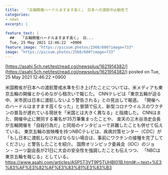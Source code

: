 ```yaml
---
title:   「五輪開催ハードルますます高く」 日本への渡航中止勧告で  
categories:
- news
excerpt: |
  
feature_text: |
  ##   「五輪開催ハードルますます高く」 日...
  Tue, 25 May 2021 12:46:22  +0900
feature_image: "https://picsum.photos/2560/600?image=733"
image: "https://picsum.photos/2560/600?image=733"
---
```


[https://asahi.5ch.net/test/read.cgi/newsplus/1621914382/](https://asahi.5ch.net/test/read.cgi/newsplus/1621914382/)
posted on Tue, 25 May 2021 12:46:22  +0900

<!--more-->

米国務省が日本への渡航警戒水準を引き上げたことについては、米メディアも東京五輪の開催とからめながら相次いで報じた。 CNNテレビは「東京五輪が迫る中、米市民は日本に渡航しないよう警告される」との見出しで報道。 「開催へのハードルはますます高くなった」と冒頭で伝え、新型コロナウイルスのワクチンの普及が遅れている現状を「米国とは大きく異なる」と指摘した。 CNNはまた、開催中止に賛同する署名が35万筆集まったことや、 楽天の三木谷浩史会長が五輪開催を「自殺行為だ」と同局のインタビューで非難したことも併せて伝えている。 東京五輪の放映権を持つNBCテレビは、疾病対策センター（CDC）が 「もし日本に渡航しなければならない場合は、事前にワクチンの接種を完了してください」と警告したことを紹介。 国際オリンピック委員会（IOC）のジョン・コーツ副会長が21日に大会の安全性を強調したことも伝えつつ、 「NBCは東京五輪を報じる」としている。 https://www.asahi.com/articles/ASP5T3VT9P5TUHBI01B.html#:~:text=%E3%83%AF%E3%82%AF%E3%83%81%E3%83%B3
